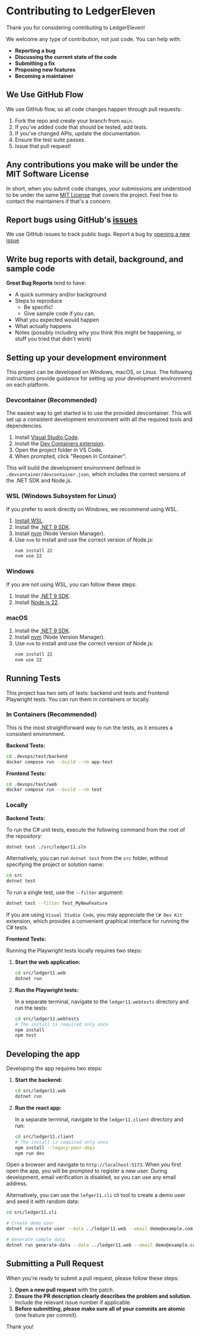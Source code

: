 # Contributing to LedgerEleven

Thank you for considering contributing to LedgerEleven!

We welcome any type of contribution, not just code. You can help with:
*   **Reporting a bug**
*   **Discussing the current state of the code**
*   **Submitting a fix**
*   **Proposing new features**
*   **Becoming a maintainer**

## We Use GitHub Flow

We use GitHub flow, so all code changes happen through pull requests:

1.  Fork the repo and create your branch from `main`.
2.  If you've added code that should be tested, add tests.
3.  If you've changed APIs, update the documentation.
4.  Ensure the test suite passes.
5.  Issue that pull request!

## Any contributions you make will be under the MIT Software License

In short, when you submit code changes, your submissions are understood to be under the same [MIT License](http://choosealicense.com/licenses/mit/) that covers the project. Feel free to contact the maintainers if that's a concern.

## Report bugs using GitHub's [issues](https://github.com/xlansoftware/ledgereleven/issues)

We use GitHub issues to track public bugs. Report a bug by [opening a new issue](https://github.com/xlansoftware/ledgereleven/issues/new)

## Write bug reports with detail, background, and sample code

**Great Bug Reports** tend to have:

*   A quick summary and/or background
*   Steps to reproduce
    *   Be specific!
    *   Give sample code if you can.
*   What you expected would happen
*   What actually happens
*   Notes (possibly including why you think this might be happening, or stuff you tried that didn't work)

## Setting up your development environment

This project can be developed on Windows, macOS, or Linux. The following instructions provide guidance for setting up your development environment on each platform.

### Devcontainer (Recommended)

The easiest way to get started is to use the provided devcontainer. This will set up a consistent development environment with all the required tools and dependencies.

1.  Install [Visual Studio Code](https://code.visualstudio.com/).
2.  Install the [Dev Containers extension](https://marketplace.visualstudio.com/items?itemName=ms-vscode-remote.remote-containers).
3.  Open the project folder in VS Code.
4.  When prompted, click "Reopen in Container".

This will build the development environment defined in `.devcontainer/devcontainer.json`, which includes the correct versions of the .NET SDK and Node.js.

### WSL (Windows Subsystem for Linux)

If you prefer to work directly on Windows, we recommend using WSL.

1.  [Install WSL](https://learn.microsoft.com/en-us/windows/wsl/install).
2.  Install the [.NET 9 SDK](https://dotnet.microsoft.com/en-us/download/dotnet/9.0).
3.  Install [nvm](https://github.com/nvm-sh/nvm) (Node Version Manager).
4.  Use `nvm` to install and use the correct version of Node.js:
    ```bash
    nvm install 22
    nvm use 22
    ```

### Windows

If you are not using WSL, you can follow these steps:

1.  Install the [.NET 9 SDK](https://dotnet.microsoft.com/en-us/download/dotnet/9.0).
2.  Install [Node.js 22](https://nodejs.org/en/download/current/).

### macOS

1.  Install the [.NET 9 SDK](https://dotnet.microsoft.com/en-us/download/dotnet/9.0).
2.  Install [nvm](https://github.com/nvm-sh/nvm) (Node Version Manager).
3.  Use `nvm` to install and use the correct version of Node.js:
    ```bash
    nvm install 22
    nvm use 22
    ```

## Running Tests

This project has two sets of tests: backend unit tests and frontend Playwright tests. You can run them in containers or locally.

### In Containers (Recommended)

This is the most straightforward way to run the tests, as it ensures a consistent environment.

**Backend Tests:**

```bash
cd .devops/test/backend
docker compose run --build --rm app-test
```

**Frontend Tests:**

```bash
cd .devops/test/web
docker compose run --build --rm test
```

### Locally

**Backend Tests:**

To run the C# unit tests, execute the following command from the root of the repository:

```bash
dotnet test ./src/ledger11.sln
```

Alternatively, you can run ```dotnet test``` from the ```src``` folder, without specifying the project or solution name:

```bash
cd src
dotnet test
```

To run a single test, use the ```--filter``` argument:

```bash
dotnet test --filter Test_MyNewFeature
```

If you are using ```Visual Studio Code```, you may appreciate the ```C# Dev Kit``` extension, which provides a convenient graphical interface for running the C# tests.

**Frontend Tests:**

Running the Playwright tests locally requires two steps:

1.  **Start the web application:**

    ```bash
    cd src/ledger11.web
    dotnet run
    ```

2.  **Run the Playwright tests:**

    In a separate terminal, navigate to the `ledger11.webtests` directory and run the tests:

    ```bash
    cd src/ledger11.webtests
    # The install is required only once
    npm install
    npm test
    ```

## Developing the app

Developing the app requires two steps:

1.  **Start the backend:**

    ```bash
    cd src/ledger11.web
    dotnet run
    ```

2.  **Run the react app:**

    In a separate terminal, navigate to the `ledger11.client` directory and run:

    ```bash
    cd src/ledger11.client
    # The install is required only once
    npm install --legacy-peer-deps
    npm run dev
    ```

Open a browser and navigate to ```http://localhost:5173```. When you first open the app, you will be prompted to register a new user. During development, email verification is disabled, so you can use any email address.

Alternatively, you can use the ```lefger11.cli``` cli tool to create a demo user and seed it with random data:

```bash
cd src/ledger11.cli

# Create demo user
dotnet run create-user --data ../ledger11.web --email demo@example.com --password Super-Secret-42

# Generate sample data
dotnet run generate-data --data ../ledger11.web --email demo@example.com
```

## Submitting a Pull Request

When you're ready to submit a pull request, please follow these steps:

1.  **Open a new pull request** with the patch.
2.  **Ensure the PR description clearly describes the problem and solution.** Include the relevant issue number if applicable.
3.  **Before submitting, please make sure all of your commits are atomic** (one feature per commit).

Thank you!